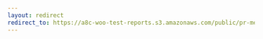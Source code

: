 ```yaml
---
layout: redirect
redirect_to: https://a8c-woo-test-reports.s3.amazonaws.com/public/pr-merge/38967/api/index.html
---
```

